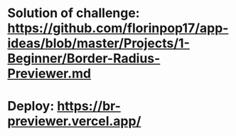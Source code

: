 # Solution of challenge: https://github.com/florinpop17/app-ideas/blob/master/Projects/1-Beginner/Border-Radius-Previewer.md
# Deploy: https://br-previewer.vercel.app/
